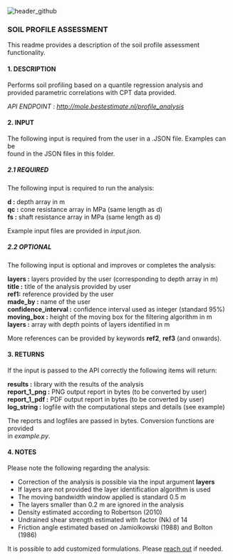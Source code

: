 ![header_github](https://bestestimate.nl/images/header_github.png)

### **SOIL PROFILE ASSESSMENT**

This readme provides a description of the soil profile assessment functionality.

#### **1. DESCRIPTION**

Performs soil profiling based on a quantile regression analysis and    
provided parametric correlations with CPT data provided.

*API ENDPOINT : http://mole.bestestimate.nl/profile_analysis*

#### **2. INPUT**

The following input is required from the user in a .JSON file. Examples can be   
found in the JSON files in this folder.

##### **2.1 REQUIRED**

The following input is required to run the analysis:

**d :**  depth array in m   
**qc :** cone resistance array in MPa (same length as d)   
**fs :** shaft resistance array in MPa (same length as d)   

Example input files are provided in *input.json*.

##### **2.2 OPTIONAL**

The following input is optional and improves or completes the analysis:

**layers :** layers provided by the user (corresponding to depth array in m)   
**title :** title of the analysis provided by user     
**ref1:** reference provided by the user    
**made_by :** name of the user  
**confidence_interval :** confidence interval used as integer (standard 95%)   
**moving_box :** height of the moving box for the filtering algorithm in m   
**layers :** array with depth points of layers identified in m

More references can be provided by keywords **ref2**, **ref3** (and onwards).

#### **3. RETURNS**

If the input is passed to the API correctly the following items will return:

**results :** library with the results of the analysis   
**report_1_png :** PNG output report in bytes (to be converted by user)   
**report_1_pdf :** PDF output report in bytes (to be converted by user)   
**log_string :** logfile with the computational steps and details (see example)

The reports and logfiles are passed in bytes. Conversion functions are provided   
in *example.py*.

#### **4. NOTES**

Please note the following regarding the analysis:

* Correction of the analysis is possible via the input argument **layers**
* If layers are not provided the layer identification algorithm is used
* The moving bandwidth window applied is standard 0.5 m
* The layers smaller than 0.2 m are ignored in the analysis
* Density estimated according to Robertson (2010)
* Undrained shear strength estimated with factor (Nk) of 14
* Friction angle estimated based on Jamiolkowski (1988) and Bolton (1986)

It is possible to add customized formulations. Please [reach out](https://bestestimate.nl/menu_reach_out.html) if needed.
